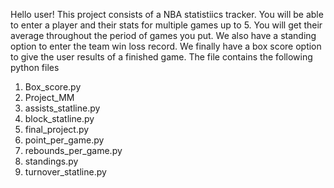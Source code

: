 Hello user! This project consists of a NBA statistiics tracker. You will be able to enter a player and their stats for multiple games up to 5. You will get their average throughout the period of games you put.
We also have a standing option to enter the team win loss record. We finally have a box score option to give the user results of a finished game.
The file contains the following python files
1. Box_score.py
2. Project_MM
3. assists_statline.py
4. block_statline.py
5. final_project.py
6. point_per_game.py
7. rebounds_per_game.py
8. standings.py
9. turnover_statline.py
